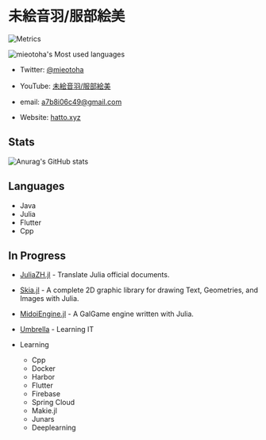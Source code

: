 # 未絵音羽/服部絵美

![Metrics](https://metrics.lecoq.io/mieotoha?template=classic&config.timezone=Asia%2FShanghai)

![mieotoha's Most used languages](https://github-readme-stats.vercel.app/api/top-langs/?username=mieotoha&layout=compact&hide_border=true&langs_count=10)

- Twitter: [@mieotoha](https://twitter.com/mieotoha)

- YouTube: [未絵音羽/服部絵美](https://youtube.com/channel/UC2mICe2PT6zs1pVG0jz-CvQ)

- email: a7b8i06c49@gmail.com

- Website: [hatto.xyz](hatto.xyz)

## Stats

![Anurag's GitHub stats](https://github-readme-stats.vercel.app/api?username=mieotoha&show_icons=true&theme=cobalt)

## Languages

- Java
- Julia
- Flutter
- Cpp

## In Progress

- [JuliaZH.jl](https://github.com/JuliaCN/JuliaZH.jl) - Translate Julia official documents.

- [Skia.jl](https://github.com/hattori-emi/Skia.jl) - A complete 2D graphic library for drawing Text, Geometries, and Images with Julia.

- [MidoiEngine.jl](https://github.com/hattori-emi/MidoiEngine.jl) - A GalGame engine written with Julia.

- [Umbrella](https://github.com/hattori-emi/Umbrella) - Learning IT

- Learning
    - Cpp
    - Docker
    - Harbor
    - Flutter
    - Firebase
    - Spring Cloud
    - Makie.jl
    - Junars
    - Deeplearning
